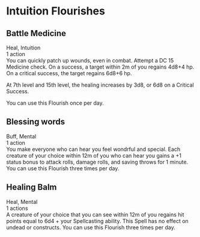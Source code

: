 # Intuition Flourishes

## Battle Medicine
Heal, Intuition\
1 action\
You can quickly patch up wounds, even in combat. Attempt a DC 15 Medicine check. On a success, a target within 2m of you regains 4d8+4 hp. On a critical success, the target regains 6d8+6 hp.

At 7th level and 15th level, the healing increases by 3d8, or 6d8 on a Critical Success.

You can use this Flourish once per day.

## Blessing words
Buff, Mental\
1 action\
You make everyone who can hear you feel wondrful and special. Each creature of your choice within 12m of you who can hear you gains a +1 status bonus to attack rolls, damage rolls, and saving throws for 1 minute. You can use this Flourish three times per day.

## Healing Balm
Heal, Mental\
1 actions\
A creature of your choice that you can see within 12m of you regains hit points equal to 6d4 + your Spellcasting ability. This Spell has no effect on undead or constructs. You can use this Flourish three times per day. 